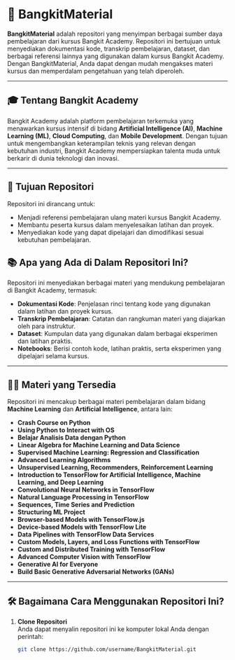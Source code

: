 # 🚀 BangkitMaterial

**BangkitMaterial** adalah repositori yang menyimpan berbagai sumber daya pembelajaran dari kursus Bangkit Academy. Repositori ini bertujuan untuk menyediakan dokumentasi kode, transkrip pembelajaran, dataset, dan berbagai referensi lainnya yang digunakan dalam kursus Bangkit Academy. Dengan BangkitMaterial, Anda dapat dengan mudah mengakses materi kursus dan memperdalam pengetahuan yang telah diperoleh.

---

## 🎓 **Tentang Bangkit Academy**

Bangkit Academy adalah platform pembelajaran terkemuka yang menawarkan kursus intensif di bidang **Artificial Intelligence (AI)**, **Machine Learning (ML)**, **Cloud Computing**, dan **Mobile Development**. Dengan tujuan untuk mengembangkan keterampilan teknis yang relevan dengan kebutuhan industri, Bangkit Academy mempersiapkan talenta muda untuk berkarir di dunia teknologi dan inovasi.

---

## 📌 **Tujuan Repositori**

Repositori ini dirancang untuk:

- Menjadi referensi pembelajaran ulang materi kursus Bangkit Academy.
- Membantu peserta kursus dalam menyelesaikan latihan dan proyek.
- Menyediakan kode yang dapat dipelajari dan dimodifikasi sesuai kebutuhan pembelajaran.

## 📚 **Apa yang Ada di Dalam Repositori Ini?**

Repositori ini menyediakan berbagai materi yang mendukung pembelajaran di Bangkit Academy, termasuk:

- **Dokumentasi Kode**: Penjelasan rinci tentang kode yang digunakan dalam latihan dan proyek kursus.
- **Transkrip Pembelajaran**: Catatan dan rangkuman materi yang diajarkan oleh para instruktur.
- **Dataset**: Kumpulan data yang digunakan dalam berbagai eksperimen dan latihan praktis.
- **Notebooks**: Berisi contoh kode, latihan praktis, serta eksperimen yang dipelajari selama kursus.

---

## 🧑‍💻 **Materi yang Tersedia**

Repositori ini mencakup berbagai materi pembelajaran dalam bidang **Machine Learning** dan **Artificial Intelligence**, antara lain:

- **Crash Course on Python**  
- **Using Python to Interact with OS**  
- **Belajar Analisis Data dengan Python**  
- **Linear Algebra for Machine Learning and Data Science**  
- **Supervised Machine Learning: Regression and Classification**  
- **Advanced Learning Algorithms**  
- **Unsupervised Learning, Recommenders, Reinforcement Learning**  
- **Introduction to TensorFlow for Artificial Intelligence, Machine Learning, and Deep Learning**  
- **Convolutional Neural Networks in TensorFlow**  
- **Natural Language Processing in TensorFlow**  
- **Sequences, Time Series and Prediction**  
- **Structuring ML Project**  
- **Browser-based Models with TensorFlow.js**  
- **Device-based Models with TensorFlow Lite**  
- **Data Pipelines with TensorFlow Data Services**  
- **Custom Models, Layers, and Loss Functions with TensorFlow**  
- **Custom and Distributed Training with TensorFlow**  
- **Advanced Computer Vision with TensorFlow**  
- **Generative AI for Everyone**  
- **Build Basic Generative Adversarial Networks (GANs)**  

---

## 🛠️ **Bagaimana Cara Menggunakan Repositori Ini?**

1. **Clone Repositori**  
   Anda dapat menyalin repositori ini ke komputer lokal Anda dengan perintah:  
   ```bash
   git clone https://github.com/username/BangkitMaterial.git
